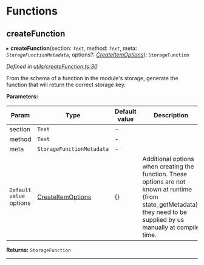 

# Functions

<a id="createfunction"></a>

##  createFunction

▸ **createFunction**(section: *`Text`*, method: *`Text`*, meta: *`StorageFunctionMetadata`*, options?: *[CreateItemOptions](../interfaces/_utils_createfunction_.createitemoptions.md)*): `StorageFunction`

*Defined in [utils/createFunction.ts:30](https://github.com/polkadot-js/api/blob/f25d479/packages/type-storage/src/utils/createFunction.ts#L30)*

From the schema of a function in the module's storage, generate the function that will return the correct storage key.

**Parameters:**

| Param | Type | Default value | Description |
| ------ | ------ | ------ | ------ |
| section | `Text` | - |
| method | `Text` | - |
| meta | `StorageFunctionMetadata` | - |
| `Default value` options | [CreateItemOptions](../interfaces/_utils_createfunction_.createitemoptions.md) |  {} |  Additional options when creating the function. These options are not known at runtime (from state_getMetadata), they need to be supplied by us manually at compile time. |

**Returns:** `StorageFunction`

___

